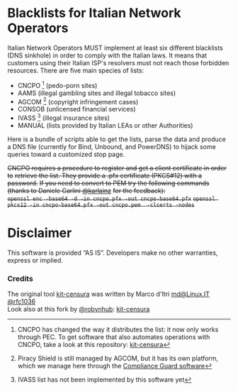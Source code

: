 # Blacklists for Italian Network Operators

Italian Network Operators MUST implement at least six different
blacklists (DNS sinkhole) in order to comply with the Italian laws.
It means that customers using their Italian ISP's resolvers must not reach those
forbidden resources.
There are five main species of lists:

- CNCPO [^0] (pedo-porn sites)
- AAMS (illegal gambling sites and illegal tobacco sites)
- AGCOM [^1] (copyright infringement cases)
- CONSOB (unlicensed financial services)
- IVASS [^2] (illegal insurance sites)
- MANUAL (lists provided by Italian LEAs or other Authorities)

Here is a bundle of scripts able to get the lists, parse the data and produce a
DNS file (currently for Bind, Unbound, and PowerDNS) to hijack some queries toward a customized stop
page.

[^0]: CNCPO has changed the way it distributes the list: it now only works through PEC.
To get software that also automates operations with CNCPO, take a look at this repository:
[kit-censura](https://github.com/robynhub/kit-censura)
[^1]: Piracy Shield is still managed by AGCOM, but it has its own platform, which we manage here through the [Compliance Guard software](https://github.com/OpenAccess-Italia/ComplianceGuard) 
[^2]: IVASS list has not been implemented by this software yet

~~CNCPO requires a procedure to register and get a client certificate in order to~~
~~retrieve the list. They provide a .pfx certificate (PKCS#12) with a password.~~
~~If you need to convert to PEM try the following commands (thanks to Daniele Carlini [@karlainz](https://github.com/karlainz)~~
~~for the feedback):~~\
~~`openssl enc -base64 -d -in cncpo.pfx -out cncpo-base64.pfx`~~
~~`openssl pkcs12 -in cncpo-base64.pfx -out cncpo.pem  -clcerts -nodes`~~
  
  
# Disclaimer

This software is provided ​“AS IS”. Developers make no other warranties, express or implied.

### Credits

The original tool [kit-censura](https://github.com/rfc1036/kit-censura) was written by Marco d'Itri <md@Linux.IT> [@rfc1036](https://github.com/rfc1036)  
Look also at this fork by [@robynhub](https://github.com/robynhub): [kit-censura](https://github.com/robynhub/kit-censura)
